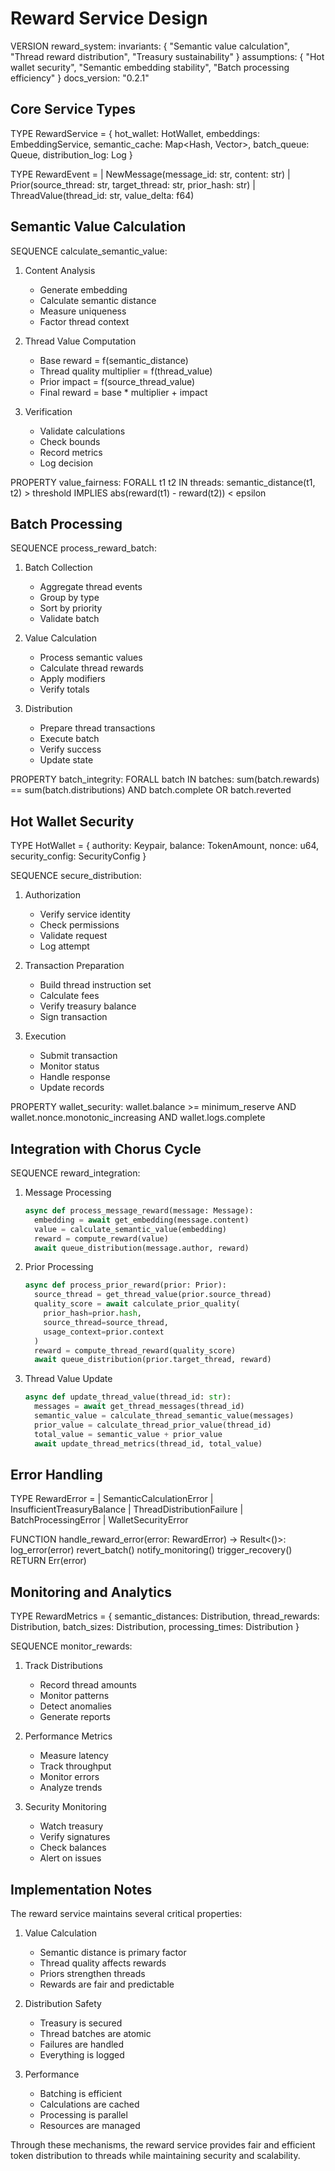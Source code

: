 # Reward Service Design

VERSION reward_system:
invariants: {
"Semantic value calculation",
"Thread reward distribution",
"Treasury sustainability"
}
assumptions: {
"Hot wallet security",
"Semantic embedding stability",
"Batch processing efficiency"
}
docs_version: "0.2.1"

## Core Service Types

TYPE RewardService = {
hot_wallet: HotWallet,
embeddings: EmbeddingService,
semantic_cache: Map<Hash, Vector>,
batch_queue: Queue<RewardEvent>,
distribution_log: Log<Distribution>
}

TYPE RewardEvent =
| NewMessage(message_id: str, content: str)
| Prior(source_thread: str, target_thread: str, prior_hash: str)
| ThreadValue(thread_id: str, value_delta: f64)

## Semantic Value Calculation

SEQUENCE calculate_semantic_value:

1. Content Analysis

   - Generate embedding
   - Calculate semantic distance
   - Measure uniqueness
   - Factor thread context

2. Thread Value Computation

   - Base reward = f(semantic_distance)
   - Thread quality multiplier = f(thread_value)
   - Prior impact = f(source_thread_value)
   - Final reward = base \* multiplier + impact

3. Verification
   - Validate calculations
   - Check bounds
   - Record metrics
   - Log decision

PROPERTY value_fairness:
FORALL t1 t2 IN threads:
semantic_distance(t1, t2) > threshold IMPLIES
abs(reward(t1) - reward(t2)) < epsilon

## Batch Processing

SEQUENCE process_reward_batch:

1. Batch Collection

   - Aggregate thread events
   - Group by type
   - Sort by priority
   - Validate batch

2. Value Calculation

   - Process semantic values
   - Calculate thread rewards
   - Apply modifiers
   - Verify totals

3. Distribution
   - Prepare thread transactions
   - Execute batch
   - Verify success
   - Update state

PROPERTY batch_integrity:
FORALL batch IN batches:
sum(batch.rewards) == sum(batch.distributions) AND
batch.complete OR batch.reverted

## Hot Wallet Security

TYPE HotWallet = {
authority: Keypair,
balance: TokenAmount,
nonce: u64,
security_config: SecurityConfig
}

SEQUENCE secure_distribution:

1. Authorization

   - Verify service identity
   - Check permissions
   - Validate request
   - Log attempt

2. Transaction Preparation

   - Build thread instruction set
   - Calculate fees
   - Verify treasury balance
   - Sign transaction

3. Execution
   - Submit transaction
   - Monitor status
   - Handle response
   - Update records

PROPERTY wallet_security:
wallet.balance >= minimum_reserve AND
wallet.nonce.monotonic_increasing AND
wallet.logs.complete

## Integration with Chorus Cycle

SEQUENCE reward_integration:

1. Message Processing

   ```python
   async def process_message_reward(message: Message):
     embedding = await get_embedding(message.content)
     value = calculate_semantic_value(embedding)
     reward = compute_reward(value)
     await queue_distribution(message.author, reward)
   ```

2. Prior Processing

   ```python
   async def process_prior_reward(prior: Prior):
     source_thread = get_thread_value(prior.source_thread)
     quality_score = await calculate_prior_quality(
       prior_hash=prior.hash,
       source_thread=source_thread,
       usage_context=prior.context
     )
     reward = compute_thread_reward(quality_score)
     await queue_distribution(prior.target_thread, reward)
   ```

3. Thread Value Update
   ```python
   async def update_thread_value(thread_id: str):
     messages = await get_thread_messages(thread_id)
     semantic_value = calculate_thread_semantic_value(messages)
     prior_value = calculate_thread_prior_value(thread_id)
     total_value = semantic_value + prior_value
     await update_thread_metrics(thread_id, total_value)
   ```

## Error Handling

TYPE RewardError =
| SemanticCalculationError
| InsufficientTreasuryBalance
| ThreadDistributionFailure
| BatchProcessingError
| WalletSecurityError

FUNCTION handle_reward_error(error: RewardError) -> Result<()>:
log_error(error)
revert_batch()
notify_monitoring()
trigger_recovery()
RETURN Err(error)

## Monitoring and Analytics

TYPE RewardMetrics = {
semantic_distances: Distribution,
thread_rewards: Distribution,
batch_sizes: Distribution,
processing_times: Distribution
}

SEQUENCE monitor_rewards:

1. Track Distributions

   - Record thread amounts
   - Monitor patterns
   - Detect anomalies
   - Generate reports

2. Performance Metrics

   - Measure latency
   - Track throughput
   - Monitor errors
   - Analyze trends

3. Security Monitoring
   - Watch treasury
   - Verify signatures
   - Check balances
   - Alert on issues

## Implementation Notes

The reward service maintains several critical properties:

1. Value Calculation

   - Semantic distance is primary factor
   - Thread quality affects rewards
   - Priors strengthen threads
   - Rewards are fair and predictable

2. Distribution Safety

   - Treasury is secured
   - Thread batches are atomic
   - Failures are handled
   - Everything is logged

3. Performance
   - Batching is efficient
   - Calculations are cached
   - Processing is parallel
   - Resources are managed

Through these mechanisms, the reward service provides fair and efficient token distribution to threads while maintaining security and scalability.
